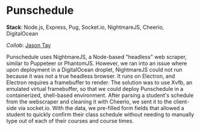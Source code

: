 <!-- Sorry, this page is still being written! &nbsp; &#x1F613; -->

# Punschedule

**Stack**: Node.js, Express, Pug, Socket.io, NightmareJS, Cheerio, DigitalOcean  

*Collab*: [Jason Tay](https://github.com/jason2020)

Punschedule uses NightmareJS, a Node-based "headless" web scraper, similar to Puppeteer or PhantomJS. However, we ran into an issue where upon deployment in a DigitalOcean droplet, NightmareJS could not run because it was not a true headless browser. It runs on Electron, and Electron requires a framebuffer to render. The solution was to use Xvfb, an emulated virtual framebuffer, so that we could deploy Punschedule in a containerized, shell-based environment. After parsing a student's schedule from the webscraper and cleaning it with Cheerio, we sent it to the client-side via socket.io. With the data, we pre-filled form fields that allowed a student to quickly confirm their class schedule without needing to manually type out of each of their courses and course times.

<!-- For security reasons, the demo no longer includes the webscraper. -->
